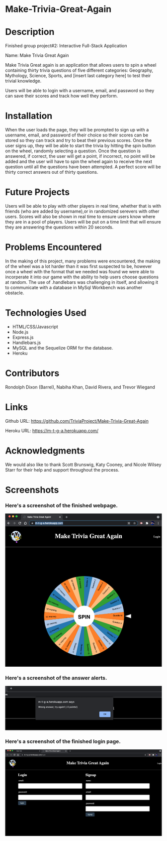 # Make-Trivia-Great-Again #

# Description #

Finished group project#2: Interactive Full-Stack Application

Name: Make Trivia Great Again

Make Trivia Great again is an application that allows users to spin a wheel containing thirty trivia questions of five different categories: Geography, Mythology, Science, Sports, and [insert last category here] to test their trivial knowledge.

Users will be able to login with a username, email, and password so they can save their scores and track how well they perform.

# Installation #

When the user loads the page, they will be prompted to sign up with a username, email, and password of their choice so their scores can be stored so they can track and try to beat their previous scores. Once the user signs up, they will be able to start the trivia by hitting the spin button on the wheel, randomly selecting a question. Once the question is answered, if correct, the user will get a point, if incorrect, no point will be added and the user will have to spin the wheel again to receive the next question until all the questions have been attempted. A perfect score will be thirty correct answers out of thirty questions.

# Future Projects #

Users will be able to play with other players in real time, whether that is with friends (who are added by username),or in randomized serevers with other users. Scores will also be shown in real time to ensure users know where they are in a pool of players. Users will be put on a time limit that will ensure they are answering the questions within 20 seconds. 

# Problems Encountered #

In the making of this project, many problems were encountered, the making of the wheel was a lot harder than it was first suspected to be, however once a wheel with the format that we needed was found we were able to incorperate it into our game with the ability to help users choose questions at random. The use of .handlebars was challenging in itself, and allowing it to communicate with a database in MySql Workbench was another obstacle. 

# Technologies Used #

- HTML/CSS/Javascript
- Node.js
- Express.js
- Handlebars.js
- MySQL and the Sequelize ORM for the database.
- Heroku

# Contributors #

Rondolph Dixon (Barrel), Nabiha Khan, David Rivera, and Trevor Wiegand

# Links #

Github URL: https://github.com/TriviaProject/Make-Trivia-Great-Again

Heroku URL: https://m-t-g-a.herokuapp.com/

# Acknowledgments #

We would also like to thank Scott Brunswig, Katy Cooney, and Nicole Wilsey Starr for their help and support throughout the process.

# Screenshots #

### Here's a screenshot of the finished webpage.

![Here's a screenshot of the finished webpage.](./public/img/main.png)

### Here's a screenshot of the answer alerts. 

![Here's a screenshot of the answer alerts.](./public/img/alerts.png)

### Here's a screenshot of the finished login page. 

![Here's a screenshot of the finished login page.](./public/img/login.png)
